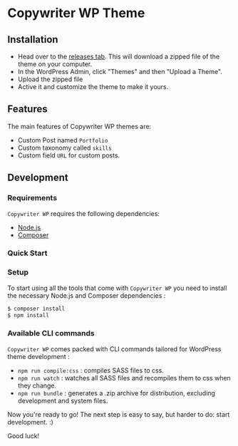 # Copywriter WP Theme

## Installation

- Head over to the [releases tab](https://github.com/madebyaman/copywriter-wp-theme/releases). This will download a zipped file of the theme on your computer.
- In the WordPress Admin, click "Themes" and then "Upload a Theme".
- Upload the zipped file
- Active it and customize the theme to make it yours.

## Features

The main features of Copywriter WP themes are:

- Custom Post named `Portfolio`
- Custom taxonomy called `skills`
- Custom field `URL` for custom posts.

## Development

### Requirements

`Copywriter WP` requires the following dependencies:

- [Node.js](https://nodejs.org/)
- [Composer](https://getcomposer.org/)

### Quick Start

### Setup

To start using all the tools that come with `Copywriter WP` you need to install the necessary Node.js and Composer dependencies :

```sh
$ composer install
$ npm install
```

### Available CLI commands

`Copywriter WP` comes packed with CLI commands tailored for WordPress theme development :

- `npm run compile:css` : compiles SASS files to css.
- `npm run watch` : watches all SASS files and recompiles them to css when they change.
- `npm run bundle` : generates a .zip archive for distribution, excluding development and system files.

Now you're ready to go! The next step is easy to say, but harder to do: start development. :)

Good luck!
